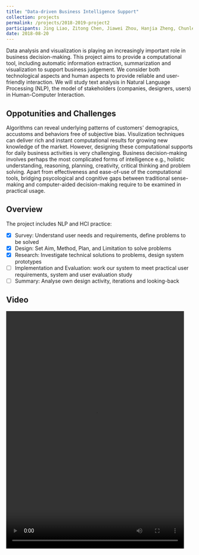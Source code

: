```yaml
---
title: "Data-driven Business Intelligence Support"
collection: projects
permalink: /projects/2018-2019-project2
participants: Jing Liao, Zitong Chen, Jiawei Zhou, Hanjia Zheng, Chunlei Chai*
date: 2018-08-20
---
```


Data analysis and visualization is playing an increasingly important role in business decision-making. This project aims to provide a computational tool, including automatic information extraction, summarization and visualization to support  business judgement. We consider both technological aspects and human aspects to provide reliable and user-friendly interaction. We will study text analysis in Natural Language Processing (NLP), the model of stakeholders (companies, designers, users) in Human-Computer Interaction.

## Oppotunities and Challenges
Algorithms can reveal underlying patterns of customers' demograpics, accustoms and behaviors free of subjective bias. Visulization techniques can deliver rich and instant computational results for growing new knowledge of the market. However, designing these computational supports for daily business activities is very challenging. Business decision-making involves perhaps the most complicated forms of intelligence e.g., holistic understanding, reasoning, planning, creativity, critical thinking and problem solving. Apart from effectiveness and ease-of-use of the computational tools, bridging psycological and cognitive gaps between traditional sense-making and computer-aided decision-making require to be examined in practical usage.

## Overview
The project includes NLP and HCI practice:
- [x] Survey: Understand user needs and requirements, define problems to be solved
- [x] Design: Set Aim, Method, Plan, and Limitation to solve problems
- [x] Research: Investigate technical solutions to problems, design system prototypes
- [ ] Implementation and Evaluation: work our system to meet practical user requirements, system and user evaluation study
- [ ] Summary: Analyse own design activity, iterations and looking-back

## Video
<video height=640 width=480 src="/images/intelligent-design.mp4" controls="controls"></video>

